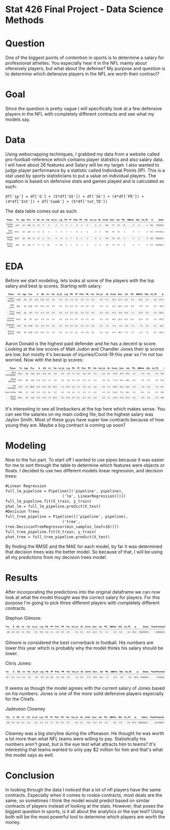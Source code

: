 # Stat 426 Final Project - Data Science Methods

# Question
One of the biggest points of contention in sports is to determine a salary for professional atheltes. You especially hear it in the NFL mainly about ofensively players, but what about the defense? My purpose and question is to determine which defensive players in the NFL are worth their contract?

# Goal
Since the question is pretty vague I will specifically look at a few defensive players in the NFL with completely different contracts and see what my models say. 

# Data
Using webscrapping techniques, I grabbed my data from a website called pro-football-reference which contains player statistics and also salary data. I will have about 26 features and Salary will be my target. I also wanted to judge player performance by a statistic called Individual Points (IP). This is a stat used by sports statisticians to put a value on individual players. The equation is based on defensive stats and games played and is calculated as such:
```
df['ip'] = df['G'] + (5*df['GS']) + df['Sk'] + (4*df['FR']) + (4*df['Int']) + df['Comb'] + (5*df['tot_TD'])
```
The data table comes out as such:

![](data.PNG)

# EDA
Before we start modeling, lets looks at some of the players with the top salary and best ip scores. Starting with salary:

![](topsalary.PNG)

Aaron Donald is the highest paid defender and he has a decent ip score. Looking at the low scores of Matt Judon and Chandler Jones their ip scores are low, but mostly it's because of injuries/Covid-19 this year so I'm not too worried.
Now with the best ip scores:

![](topip.PNG)

It's interesting to see all linebackers at the top here which makes sense. You can see the salaries on my main coding file, but the highest salary was Jaylon Smith. Most of these guys have super low contracts because of how young they are. Maybe a big contract is coming up soon? 

# Modeling
Now to the fun part. To start off I wanted to use pipes because it was easier for me to sort through the table to determine which features were objects or floats. I decided to use two different models linear regression, and decision trees:
```
#Linear Regression
full_lm_pipeline = Pipeline([('pipeline', pipeline),
                         ('lm', LinearRegression())])
full_lm_pipeline.fit(X_train, y_train)
yhat_lm = full_lm_pipeline.predict(X_test)
#Decision Trees
full_tree_pipeline = Pipeline([('pipeline', pipeline),
                         ('tree', tree.DecisionTreeRegressor(min_samples_leaf=16))])
full_tree_pipeline.fit(X_train, y_train)
yhat_tree = full_tree_pipeline.predict(X_test)
```
By finding the RMSE and the MAE for each model, by far it was determined that decision trees was the better model. So because of that, I will be using all my predictions from my decision trees model. 

# Results
After incorporating the predictions into the original dataframe we can now look at what the model thought was the correct salary for players. For this purpose I'm going to pick three different players with completely different contracts.

Stephon Gilmore:

![](gilmore.PNG)

Gilmore is considered the best cornerback in football. His numbers are lower this year which is probably why the model thinks his salary should be lower.

Chris Jones:

![](jones.PNG)

It seems as though the model agrees with the current salary of Jones based on his numbers. Jones is one of the more solid defensive players especially for the Chiefs.

Jadeveon Clowney

![](clowney.PNG)

Clowney was a big storyline during the offseason. He thought he was worth a lot more than what NFL teams were willing to pay. Statisitcally his numbers aren't great, but is the eye test what attracts him to teams? It's interesting that teams wanted to only pay $2 million for him and that's what the model says as well.

# Conclusion
In looking through the data I noticed that a lot of nfl players have the same contracts. Especially when it comes to rookie contracts, most deals are the same, so sometimes I think the model would predict based on similar contracts of players instead of looking at the stats. However, that poses the biggest question in sports, is it all about the analytics or the eye test? Using both will be the most powerful tool to determine which players are worth the money. 

